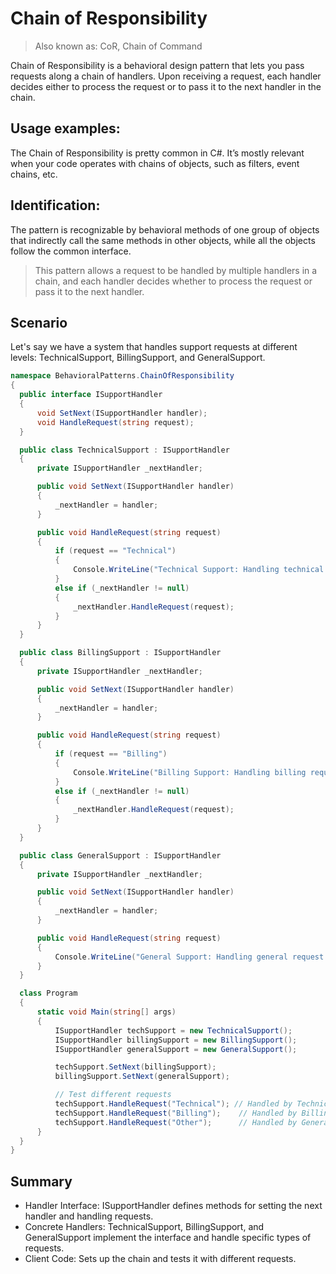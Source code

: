 # **Chain of Responsibility**
> Also known as: CoR, Chain of Command

Chain of Responsibility is a behavioral design pattern that lets you pass requests along a chain of handlers. Upon receiving a request, each handler decides either to process the request or to pass it to the next handler in the chain.

## Usage examples:
The Chain of Responsibility is pretty common in C#. It’s mostly relevant when your code operates with chains of objects, such as filters, event chains, etc.

## Identification:
The pattern is recognizable by behavioral methods of one group of objects that indirectly call the same methods in other objects, while all the objects follow the common interface.

> This pattern allows a request to be handled by multiple handlers in a chain, and each handler decides whether to process the request or pass it to the next handler.

## Scenario
Let's say we have a system that handles support requests at different levels: TechnicalSupport, BillingSupport, and GeneralSupport.

```cs
namespace BehavioralPatterns.ChainOfResponsibility
{
  public interface ISupportHandler
  {
      void SetNext(ISupportHandler handler);
      void HandleRequest(string request);
  }

  public class TechnicalSupport : ISupportHandler
  {
      private ISupportHandler _nextHandler;

      public void SetNext(ISupportHandler handler)
      {
          _nextHandler = handler;
      }

      public void HandleRequest(string request)
      {
          if (request == "Technical")
          {
              Console.WriteLine("Technical Support: Handling technical request.");
          }
          else if (_nextHandler != null)
          {
              _nextHandler.HandleRequest(request);
          }
      }
  }

  public class BillingSupport : ISupportHandler
  {
      private ISupportHandler _nextHandler;

      public void SetNext(ISupportHandler handler)
      {
          _nextHandler = handler;
      }

      public void HandleRequest(string request)
      {
          if (request == "Billing")
          {
              Console.WriteLine("Billing Support: Handling billing request.");
          }
          else if (_nextHandler != null)
          {
              _nextHandler.HandleRequest(request);
          }
      }
  }

  public class GeneralSupport : ISupportHandler
  {
      private ISupportHandler _nextHandler;

      public void SetNext(ISupportHandler handler)
      {
          _nextHandler = handler;
      }

      public void HandleRequest(string request)
      {
          Console.WriteLine("General Support: Handling general request.");
      }
  }

  class Program
  {
      static void Main(string[] args)
      {
          ISupportHandler techSupport = new TechnicalSupport();
          ISupportHandler billingSupport = new BillingSupport();
          ISupportHandler generalSupport = new GeneralSupport();

          techSupport.SetNext(billingSupport);
          billingSupport.SetNext(generalSupport);

          // Test different requests
          techSupport.HandleRequest("Technical"); // Handled by Technical Support
          techSupport.HandleRequest("Billing");    // Handled by Billing Support
          techSupport.HandleRequest("Other");      // Handled by General Support
      }
  }
}
```

## Summary
- Handler Interface: ISupportHandler defines methods for setting the next handler and handling requests.
- Concrete Handlers: TechnicalSupport, BillingSupport, and GeneralSupport implement the interface and handle specific types of requests.
- Client Code: Sets up the chain and tests it with different requests.